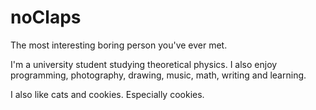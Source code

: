# noClaps

The most interesting boring person you've ever met.

I'm a university student studying theoretical physics. I also enjoy programming, photography, drawing, music, math, writing and learning.

I also like cats and cookies. Especially cookies.

##
